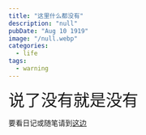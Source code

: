 ```yaml
---
title: "这里什么都没有"
description: "null"
pubDate: "Aug 10 1919"
image: "/null.webp"
categories:
  - life
tags:
  - warning
---
```


<font size = "6px">说了没有就是没有</font>

要看日记或随笔请到<a href = "https://nahida.cfd">这边</a>